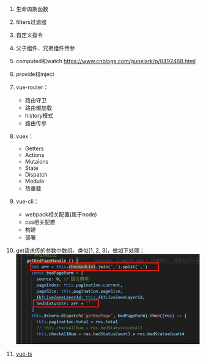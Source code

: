 1. 生命周期函数

2. filters过滤器

3. 自定义指令

4. 父子组件、兄弟组件传参

5. computed和watch
https://www.cnblogs.com/gunelark/p/8492468.html

9. provide和inject

6. vue-router：
    - 路由守卫
    - 路由懒加载
    - history模式
    - 路由传参

7. vuex：
    - Getters
    - Actions
    - Mutaions
    - State
    - Dispatch
    - Module
    - 热重载

8. vue-cli：
    - webpack相关配置(属于node)
    - css相关配置
    - 构建
    - 部署

9. get请求传的参数中数组，类似[1, 2, 3]，做如下处理：
![IMG_256](../imgs/vue1.jpg)

10. [vue-ls](./vue/vue-ls/vue-ls.md)

